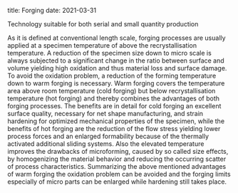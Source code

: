 title: Forging
date: 2021-03-31

Technology suitable for both serial and small quantity production

As it is defined at conventional length scale, forging processes are usually applied at a specimen temperature of above the recrystallisation temperature. A reduction of the specimen size down to micro scale is always subjected to a significant change in the ratio between surface and volume yielding high oxidation and thus material loss and surface damage. To avoid the oxidation problem, a reduction of the forming temperature down to warm forging is necessary. Warm forging covers the temperature area above room temperature (cold forging) but below recrystallisation temperature (hot forging) and thereby combines the advantages of both forging processes. The benefits are in detail for cold forging an excellent surface quality, necessary for net shape manufacturing, and strain hardening for optimized mechanical properties of the specimen, while the benefits of hot forging are the reduction of the flow stress yielding lower process forces and an enlarged formability because of the thermally activated additional sliding systems. Also the elevated temperature improves the drawbacks of microforming, caused by so called size effects, by homogenizing the material behavior and reducing the occurring scatter of process characteristics. Summarizing the above mentioned advantages of warm forging the oxidation problem can be avoided and the forging limits especially of micro parts can be enlarged while hardening still takes place. 